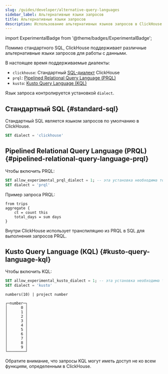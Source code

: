 ```yaml
---
slug: /guides/developer/alternative-query-languages
sidebar_label: Альтернативные языки запросов
title: Альтернативные языки запросов
description: Использование альтернативных языков запросов в ClickHouse
---
```

import ExperimentalBadge from '@theme/badges/ExperimentalBadge';

Помимо стандартного SQL, ClickHouse поддерживает различные альтернативные языки запросов для работы с данными.

В настоящее время поддерживаемые диалекты:
- `clickhouse`: Стандартный [SQL-диалект](../../sql-reference/syntax.md) ClickHouse
- `prql`: [Pipelined Relational Query Language (PRQL)](https://prql-lang.org/)
- `kusto`: [Kusto Query Language (KQL)](https://learn.microsoft.com/en-us/azure/data-explorer/kusto/query)

Язык запроса контролируется установкой `dialect`.

## Стандартный SQL {#standard-sql}

Стандартный SQL является языком запросов по умолчанию в ClickHouse.

```sql
SET dialect = 'clickhouse'
```

## Pipelined Relational Query Language (PRQL) {#pipelined-relational-query-language-prql}

<ExperimentalBadge/>

Чтобы включить PRQL:

```sql
SET allow_experimental_prql_dialect = 1; -- эта установка необходима только для версий ClickHouse >= v25.1
SET dialect = 'prql'
```

Пример запроса PRQL:

```prql
from trips
aggregate {
    ct = count this
    total_days = sum days
}
```

Внутри ClickHouse использует транспиляцию из PRQL в SQL для выполнения запросов PRQL.

## Kusto Query Language (KQL) {#kusto-query-language-kql}

<ExperimentalBadge/>

Чтобы включить KQL:

```sql
SET allow_experimental_kusto_dialect = 1; -- эта установка необходима только для версий ClickHouse >= 25.1
SET dialect = 'kusto'
```

```kql title="Запрос"
numbers(10) | project number
```

```response title="Ответ"
┌─number─┐
│      0 │
│      1 │
│      2 │
│      3 │
│      4 │
│      5 │
│      6 │
│      7 │
│      8 │
│      9 │
└────────┘
```

Обратите внимание, что запросы KQL могут иметь доступ не ко всем функциям, определенным в ClickHouse.
